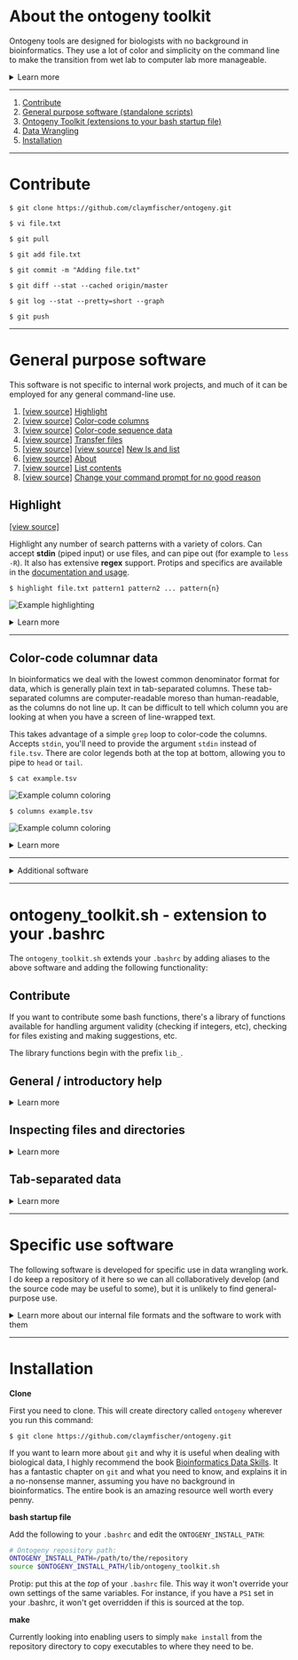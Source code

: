# About the ontogeny toolkit

Ontogeny tools are designed for biologists with no background in bioinformatics. They use a lot of color and simplicity on the command line to make the transition from wet lab to computer lab more manageable. 

<details>
<summary>Learn more</summary>

The name *ontogeny* refers to the development of an individual from embryo to maturity. I chose this name as my hope is these tools help you to go from terrified of a command line to proficient in bioinformatics.

They are bash shell scripts cobbled together while learning how to work with biological data on UNIX/Linux servers (data wrangling).

They follow [kent](https://github.com/ucscGenomeBrowser/kent) command conventions. This means executing the command with no arguments will show usage/help. Most also follow UNIX/Linux conventions by showing usage when run with the `-h` or `--help` flags.

---

Most UNIX software is designed to be [minimimalist](https://en.wikipedia.org/wiki/Unix_philosophy). This is ideal for UNIX power tools, as it makes dealing with data easier in pipelines. 

On the other hand, most of my software is not designed to be part of a pipeline. These tools were designed to format the data for non-programmers to read more easily. Output tends to have columns formatted to align, lots of color, and spacing on the top, left and bottom. This would throw a wrench in the gears of most data pipelines.

</details>

---

1. <a href="#Contribute">Contribute</a>
2. <a href="#General">General purpose software (standalone scripts)</a>
2. <a href="#toolkit">Ontogeny Toolkit (extensions to your bash startup file)</a>
3. <a href="#Specific">Data Wrangling</a>
4. <a href="#Installation">Installation</a>

---
<a name="Contribute"></a>
# Contribute

`$ git clone https://github.com/claymfischer/ontogeny.git`

`$ vi file.txt`

`$ git pull`

`$ git add file.txt`

`$ git commit -m "Adding file.txt"`

`$ git diff --stat --cached origin/master`

`$ git log --stat --pretty=short --graph`

`$ git push`

---
<a name="General"></a>
# General purpose software

This software is not specific to internal work projects, and much of it can be employed for any general command-line use. 

1. [[view source]](https://github.com/claymfischer/ontogeny/blob/master/bin/ontogeny_highlight.sh) <a href="#highlight">Highlight</a>
2. [[view source]](https://github.com/claymfischer/ontogeny/blob/master/bin/ontogeny_columns.sh) <a href="#columns">Color-code columns</a>
3. [[view source]](https://github.com/claymfischer/ontogeny/blob/master/bin/ontogeny_fastq.sh) <a href="#sequence">Color-code sequence data</a>
4. [[view source]](https://github.com/claymfischer/ontogeny/blob/master/bin/ontogeny_transfer.sh) <a href="#transfer">Transfer files</a>
5. [[view source]](https://github.com/claymfischer/ontogeny/blob/master/bin/ontogeny_newLs.sh) [[view source]](https://github.com/claymfischer/ontogeny/blob/master/bin/ontogeny_list.sh) <a href="#newls">New ls and list</a>
6. [[view source]](https://github.com/claymfischer/ontogeny/blob/master/bin/ontogeny_about.sh) <a href="#about">About</a>
7. [[view source]](https://github.com/claymfischer/ontogeny/blob/master/bin/ontogeny_contents.sh) <a href="#contents">List contents</a>
7. [[view source]](https://github.com/claymfischer/ontogeny/blob/master/bin/ontogeny_changePrompt.sh) <a href="#prompt">Change your command prompt for no good reason</a>

<a name="highlight"></a>
## Highlight
 [[view source]](https://github.com/claymfischer/ontogeny/blob/master/bin/ontogeny_highlight.sh)
 
Highlight any number of search patterns with a variety of colors. Can accept **stdin** (piped input) or use files, and can pipe out (for example to `less -R`). It also has extensive **regex** support. Protips and specifics are available in the [documentation and usage](https://github.com/claymfischer/ontogeny/blob/master/docs_highlight.md).


`$ highlight file.txt pattern1 pattern2 ... pattern{n}`

![Example highlighting](/images/highlight/highlight.sh.png)

<details>
<summary>Learn more</summary>

**Input:** `stdin` `pipedinput` `file.txt` `"multiple.txt files.txt"` `file.*`

Input examples: 

`$ highlight *.txt pattern1 pattern2 ... pattern*n*`

`$ highlight "file.txt file2.txt" pattern1 pattern2 ... pattern*n*`

`$ cat file.txt | grep pattern1 | highlight stdin pattern2 pattern3 | less -R`

`$ cat file.txt | grep pattern1 | highlight pipedinput pattern2 pattern3 | less -R`

`pipedinput` and `stdin` are both the same, but `stdin` will show you a color legend of what you're highlighting.

> Note: adding multiple files will *filter* to only lines containing all the patterns. You can trick it to filter withinin a single file by also including the empty file `/dev/null`, for example: `$ highlight "/dev/null file.txt" pattern1 pattern2`

As this can handle any number of patterns (and will color them randomly with 256 colors), it's useful for a lot of QA purposes, making visual connections easier. For example, you could use command substitution to generate your pattern list:

`$ highlight file.txt $( cat listOfAssemblyNames.tsv | cut -f 2 | awk NF | sort | uniq | tr '\n' ' ' )`

> Note: there are patterns with special meaning, such as `CLEANUP` to help location errant tabs and spaces in biological data storage.

</details>

---
<a name="columns"></a>
## Color-code columnar data

In bioinformatics we deal with the lowest common denominator format for data, which is generally plain text in tab-separated columns. These tab-separated columns are computer-readable moreso than human-readable, as the columns do not line up. It can be difficult to tell which column you are looking at when you have a screen of line-wrapped text.

This takes advantage of a simple `grep` loop to color-code the columns. Accepts `stdin`, you'll need to provide the argument `stdin` instead of `file.tsv`. There are color legends both at the top at bottom, allowing you to pipe to `head` or `tail`.

`$ cat example.tsv`

![Example column coloring](/images/columns/columns_example2.png)

`$ columns example.tsv`

![Example column coloring](/images/columns/columns_example2_colored.png)

<details>
<summary>Learn more</summary>

Any additional arguments will color specific columns for comparison. This example also shows how to use `stdin`.

`$ cat example.tsv | columns stdin 3 6 9 10 17 25`

![Example column coloring](/images/columns/column_comparisons.png)

</details>

--- 

<details>
<summary>Additional software</summary>

<a name="sequence"></a>
## Color-code sequence and quality score data

Color-codes bases in a gzipped fastq file.

`$ fastq SRR123.fastq.gz`

![Example fastq color-coding](/images/fastq/fastq.png)

<details>
<summary>Learn more</summary>

You can also color-code the quality score. Set any third argument.

`$ fastq SRR123.fastq.gz x`

![Example fastq color-coding](/images/fastq/fastq_quality.png)

</details>

--- 

<a name="newls"></a>
## New ls and new list

This lists directories first, then files. It can color-code different types of files.

If you are new to shell scripting, these are fantastic examples to begin modifying. They were written as tutorials for how to write shell scripts. They are similar, except `list` will also do a line count for text files.

![Example transfer](/images/new_ls/new_ls.png)
![Example transfer](/images/new_ls/new_list.png)

--- 
<a name="about"></a>
## About

This will tell you about any file or directory. It has lazy usage, or more verbose usage that allows detailed previews of the file. 

*This was my first shell script, and really is not a great example of code. However, it's fast and it does what it needs so I've never updated it.*

<details>
<summary>Learn more</summary>
### About files

It will tell you file size, encoding (ASCII or non-ASCII), when the file was last modified in human terms (seconds, minutes, days, weeks, months, years), how many lines it has (and of those, how many are non-blank and how many are actual content, not comments), how many columns (default delimiter is a tab, but you can set it). It also previews the head and foot of a file. 

![Example about](/images/about/about_file.png)

`$ about file.txt`

### About directories

Gives you the real and apparent size of directory (eg. if transferring the contents over a network), the number of files in the top level as well as in all subdirectories, when the directory was last modified, any file extensions and examples with those extensions, and groups files by date modified.

![Example about](/images/about/about_directory.png)

</details> 

--- 

<a name="contents"></a>
## List contents

This is an extension of a script I found in 'Wicked Cool Shell Scripts.'

![Example contents](/images/contents/contents.png)

---

<a name="transfer"></a>
## Quickly transfer files to-and-from your server

This is a simple script that generates a color-coded SCP command to upload or download files. It was written as a tutorial in bash shell scripting.

![Example transfer](/images/transfer/transfer.png)

<details>
<summary>Learn more</summary>
`$ transfer file1.txt file2.txt ... file{n}.txt`

It also takes advantage of filename expansion

` $ transfer *.txt`
</details>

---

<a name="prompt"></a>
## Change your command prompt

<details>
<summary>Learn more</summary>

This is a silly piece of software with no practical purpose, it was written as an exercise challenge when learning bash shell scripting.

![Example .bashrc aliases](/images/changePrompt/changePrompt.png)

It allows you to change your command prompt to any character. It can give you a new character at each prompt, or keep the same character, or return you to your old command prompt when done. The prompts chosen requires changing the settings of LC_ALL to allow UNICODE, so will affect `sort` behavior.

</details>

---
<a name="Colors"></a>
# Palette library

If you'd like to start using colors, here is the output from `bin/paletteTest.sh`:

![colors](/images/palette_fg.png)

![colors](/images/palette_bg.png)

![colors](/images/gradients.png)

</details> 

--- 

<a name="toolkit"></a>
# ontogeny_toolkit.sh - extension to your .bashrc

The `ontogeny_toolkit.sh` extends your `.bashrc` by adding aliases to the above software and adding the following functionality:


## Contribute

If you want to contribute some bash functions, there's a library of functions available for handling argument validity (checking if integers, etc), checking for files existing and making suggestions, etc.

The library functions begin with the prefix `lib_`.

## General / introductory help

<details>
<summary>Learn more</summary>

1. <a href="#screen">Screen sessions</a>
2. <a href="#grep">grep help</a>
3. <a href="#tmp">Make better tmp directories</a>

**noWrap**

Run `noWrap` to temporarily halt line wrapping around your terminal. After 20 seconds your terminal is back to default.

**l**

Execute `l` (lowercase L) to list everything in the directory in a more human-readable fashion, including the time stamps. It's a simple alias.

**showMatches**

Run `showMatches file.txt pattern` to show all matches (highlighted) with context. Add another argument to set amount of context you want to include: `showMatches file.txt pattern 10`. Very useful for parsing thigns like error logs.

**grabBetween**

This grabs all the content between two patterns: `grabBetween file.txt pattern1 pattern2`

> Note that this will grab the first match of the pattern found, and will ignore further matches.

<a name="screen"></a>**screenHelp**

Your prompt will change when entering a `screen` to alert you that you're in a `screen` session.

![Example .bashrc aliases](/images/aliases/screen.png)

You can also invoke help by simply running `screenHelp` either in the screen session or on the command line for a quick refresher. It will also show you a list of running `screen` sessions or the name of your current screen, if in one.

![Example .bashrc aliases](/images/aliases/screenHelp.png)


<a name="grep"></a>
Since `grep` is such an important tool for bioinformaticians to learn, there's also a `howtogrep` refresher.

![Example .bashrc aliases](/images/aliases/howtogrep.png)

<a name="tmp"></a>
If you find yourself making a lot of `tmp` `temp` or `foo` directories and getting them mixed up, here are a few commands to make a unique directory that you can keep track of.

![Example .bashrc aliases](/images/aliases/mkdir.png)

</details>

## Inspecting files and directories

<details>
<summary>Learn more</summary>
1. <a href="#writing">Test if current directory is actively writing</a>
2. <a href="#nonascii">Highlight non-ascii characters</a>

<a name="writing"></a>
Test if your current directory is actively writing anything.

![Example .bashrc aliases](/images/aliases/writing.png)

<a name="nonascii"></a>
Check if a file has non-ascii characters

![Example .bashrc aliases](/images/aliases/ascii.png)

![Example .bashrc aliases](/images/aliases/nonascii.png)

<a name="cleanUp"></a>
Visually inspect for multiple spaces or tabs where they shouldn't be. ` cat file.txt | cleanUp `

![Example .bashrc aliases](/images/aliases/cleanUp.png)

</details>



## Tab-separated data

<details>
<summary>Learn more</summary>

1. <a href="#format">Align your columns so they're easier to read</a>
2. <a href="#whichcolumns">Decipher which column number has your data of interest</a>
3. <a href="#cleanUp">Visually locate multiple spaces/tabs</a>

<a name="whichcolumns"></a>
Figure out which column number you need.

![Example .bashrc aliases](/images/aliases/whichColumn.png)

This way will preview the second line of the file to help you confirm it's the correct column.

![Example .bashrc aliases](/images/aliases/whichColumns.png)


<a name="format"></a>
Tab-separated data can be difficult to read if the rows vary in character length. Here's an example of using the format alias. 
Note that to align this, a character needs to be placed in columns or rows with blanks. This will insert a period (.) character. Seeing it aligned can be easier to read than coloring the columns.

![Example .bashrc aliases](/images/aliases/format_plain.png)

![Example .bashrc aliases](/images/aliases/format_formatted.png)

It's even easier to read than the color-coded `column` program from above:

![Example .bashrc aliases](/images/aliases/format_colored.png)


</details>


--- 
<a name="Specific"></a>
# Specific use software

The following software is developed for specific use in data wrangling work. I do keep a repository of it here so we can all collaboratively develop (and the source code may be useful to some), but it is unlikely to find general-purpose use.

<details>
<summary>Learn more about our internal file formats and the software to work with them</summary>

A lot of this software is designed to work for:

**ra file, or Tag Storm**

An ra (relational-alternative) file establishes a record as a set of related tags and values in a blank line-delimited stanza (block of text). Parent stanzas convey tags and values shared with the rest of the file. Indented stanzas inherit parent stanzas, and can override parent settings. 

These are designed to be human-readable, and reduce redundancy of tab-separated files.

**manifest file**

This is a list of files with a unique identifer to link the file with metadata about it. Tab separated columns.

**spreadsheets**

In collaborating with off-site folks who are not familiar with the command-line, it can often be easier to share Google Sheets or Excel Spreadsheets. There is some software to generate input for spreadsheets.

---

1. Check submission
2. Generate spreadsheet input
3. Generate a tag storm summary
4. Generate a tag summary

---

## Check submission

This gives a summary of a relational-alternative, or ra, file. 

If an md5sum file is present, it will also validate that there are no collisions and compare it to the md5sum file.

![checkSubmission](/images/checkSubmission/checkSubmission_fail.png)

--- 

## Generate spreadsheet input

This takes a tag storm as input, does some calculations and gives a tab-separated output for importing into a tag reconciliation spreadsheet.

![generate spreadsheet input](/images/spreadsheetInput/spreadsheetInput.png)

---

## Generate a tag storm summary

This gives you a tag-by-tag count of values and totals them for you. Very useful for a high-level look at a tag storm.

![tagStormSummary](/images/tagStormSummary/tagStormSummary.png)

---

## Generate a tag summary

This gives a summary of a tag from a tag storm, providing counts and showing all the different values and the stanza indentation for each.

![tagSummary](/images/tagSummary/tagSummary.png)

</details>

---
<a name="Installation"></a>
# Installation

**Clone**

First you need to clone. This will create directory called `ontogeny` wherever you run this command:

`$ git clone https://github.com/claymfischer/ontogeny.git`

If you want to learn more about `git` and why it is useful when dealing with biological data, I highly recommend the book [Bioinformatics Data Skills](http://proquest.safaribooksonline.com/book/bioinformatics/9781449367480). It has a fantastic chapter on `git` and what you need to know, and explains it in a no-nonsense manner, assuming you have no background in bioinformatics. The entire book is an amazing resource well worth every penny.

**bash startup file**

Add the following to your `.bashrc` and edit the `ONTOGENY_INSTALL_PATH`:
```bash
# Ontogeny repository path:
ONTOGENY_INSTALL_PATH=/path/to/the/repository
source $ONTOGENY_INSTALL_PATH/lib/ontogeny_toolkit.sh
```
Protip: put this at the *top* of your `.bashrc` file. This way it won't override your own settings of the same variables. For instance, if you have a `PS1` set in your .bashrc, it won't get overridden if this is sourced at the top.

**make**

Currently looking into enabling users to simply `make install` from the repository directory to copy executables to where they need to be.
